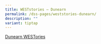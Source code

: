 ```yaml
---
title: WESTstories – Dunearn
permalink: /dss-pages/weststories-dunearn/
description: ""
variant: tiptap
---
```

<p><a href="/files/Dunearn WESTories (website).pdf" rel="noopener noreferrer nofollow" target="_blank">Dunearn WESTories</a>
</p>